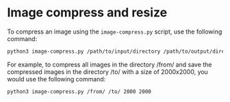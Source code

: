 # Image compress and resize

To compress an image using the `image-compress.py` script, use the following command:

```bash
python3 image-compress.py /path/to/input/directory /path/to/output/directory width height
```

For example, to compress all images in the directory /from/ and save the compressed images in the directory /to/ with a size of 2000x2000, you would use the following command:

```bash
python3 image-compress.py /from/ /to/ 2000 2000
```